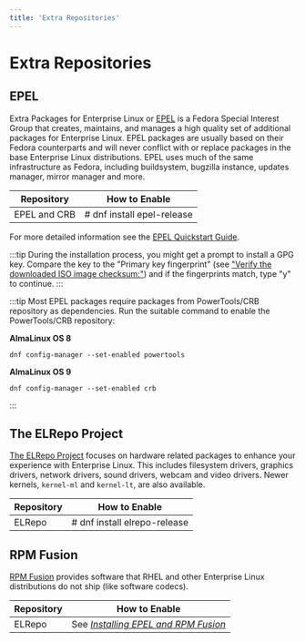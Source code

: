 ```yaml
---
title: 'Extra Repositories'
---
```

# Extra Repositories

## EPEL 

Extra Packages for Enterprise Linux or [EPEL](https://fedoraproject.org/wiki/EPEL) is a Fedora Special Interest Group that creates, maintains, and manages a high quality set of additional packages for Enterprise Linux. 
EPEL packages are usually based on their Fedora counterparts and will never conflict with or replace packages in the base Enterprise Linux distributions. EPEL uses much of the same infrastructure as Fedora, including buildsystem, bugzilla instance, updates manager, mirror manager and more.

| Repository | How to Enable |
| --- | --- |
| EPEL and CRB | # dnf install epel-release |

For more detailed information see the [EPEL Quickstart Guide](https://docs.fedoraproject.org/en-US/epel/).

:::tip
During the installation process, you might get a prompt to install a GPG key. Compare the key to the "Primary key fingerprint" (see ["Verify the downloaded ISO image checksum:"](../documentation/installation-guide.md#iso-verification)) and if the fingerprints match, type "y" to continue.
:::

:::tip
Most EPEL packages require packages from PowerTools/CRB repository as dependencies. Run the suitable command to enable the PowerTools/CRB repository:

**AlmaLinux OS 8**

```
dnf config-manager --set-enabled powertools
```

**AlmaLinux OS 9**
```
dnf config-manager --set-enabled crb
```
:::

## The ELRepo Project

[The ELRepo Project](http://elrepo.org) focuses on hardware related packages to enhance your experience with Enterprise Linux. This includes filesystem drivers, graphics drivers, network drivers, sound drivers, webcam and video drivers. Newer kernels, `kernel-ml` and `kernel-lt`, are also available.

| Repository | How to Enable |
| --- | --- |
| ELRepo | # dnf install elrepo-release |

## RPM Fusion
[RPM Fusion](https://rpmfusion.org/) provides software that RHEL and other Enterprise Linux distributions do not ship (like software codecs).

| Repository | How to Enable |
| --- | --- |
| ELRepo | See _[Installing EPEL and RPM Fusion](/documentation/epel-and-rpmfusion)_ |
